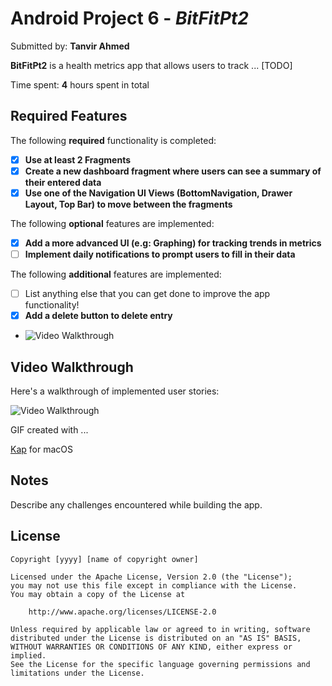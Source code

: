 # Android Project 6 - *BitFitPt2*

Submitted by: **Tanvir Ahmed**

**BitFitPt2** is a health metrics app that allows users to track ... [TODO] 

Time spent: **4** hours spent in total

## Required Features

The following **required** functionality is completed:

- [X] **Use at least 2 Fragments**
- [X] **Create a new dashboard fragment where users can see a summary of their entered data**
- [X] **Use one of the Navigation UI Views (BottomNavigation, Drawer Layout, Top Bar) to move between the fragments**

The following **optional** features are implemented:

- [X] **Add a more advanced UI (e.g: Graphing) for tracking trends in metrics**
- [ ] **Implement daily notifications to prompt users to fill in their data**

The following **additional** features are implemented:

- [ ] List anything else that you can get done to improve the app functionality!
- [X] **Add a delete button to delete entry**
- <img src='https://github.com/user-attachments/assets/248eb159-306b-4e90-b8ff-2d56036be29c' title='Video Walkthrough' width='' alt='Video Walkthrough' />

## Video Walkthrough

Here's a walkthrough of implemented user stories:

<img src='https://github.com/user-attachments/assets/86490184-8d40-4850-8af7-2e157269fcb9' title='Video Walkthrough' width='' alt='Video Walkthrough' />

<!-- Replace this with whatever GIF tool you used! -->
GIF created with ...  

[Kap](https://getkap.co/) for macOS


## Notes

Describe any challenges encountered while building the app.

## License

    Copyright [yyyy] [name of copyright owner]

    Licensed under the Apache License, Version 2.0 (the "License");
    you may not use this file except in compliance with the License.
    You may obtain a copy of the License at

        http://www.apache.org/licenses/LICENSE-2.0

    Unless required by applicable law or agreed to in writing, software
    distributed under the License is distributed on an "AS IS" BASIS,
    WITHOUT WARRANTIES OR CONDITIONS OF ANY KIND, either express or implied.
    See the License for the specific language governing permissions and
    limitations under the License.
